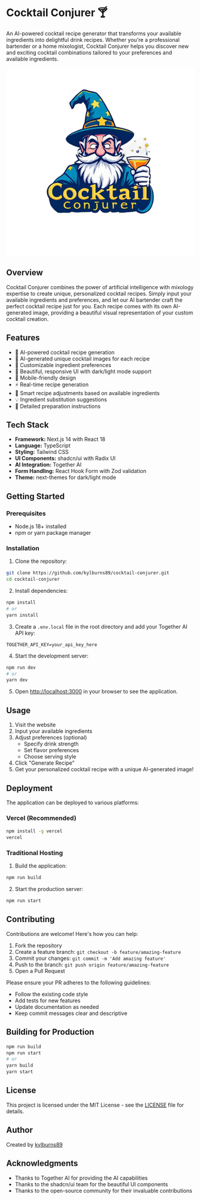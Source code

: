 # Cocktail Conjurer 🍸

An AI-powered cocktail recipe generator that transforms your available ingredients into delightful drink recipes. Whether you're a professional bartender or a home mixologist, Cocktail Conjurer helps you discover new and exciting cocktail combinations tailored to your preferences and available ingredients.

![Cocktail Conjurer](public/wizard-logo.png)

## Overview

Cocktail Conjurer combines the power of artificial intelligence with mixology expertise to create unique, personalized cocktail recipes. Simply input your available ingredients and preferences, and let our AI bartender craft the perfect cocktail recipe just for you. Each recipe comes with its own AI-generated image, providing a beautiful visual representation of your custom cocktail creation.

## Features

- 🤖 AI-powered cocktail recipe generation
- 🎨 AI-generated unique cocktail images for each recipe
- 🧪 Customizable ingredient preferences
- 🎨 Beautiful, responsive UI with dark/light mode support
- 📱 Mobile-friendly design
- ⚡ Real-time recipe generation
- 🔄 Smart recipe adjustments based on available ingredients
- 💡 Ingredient substitution suggestions
- 📝 Detailed preparation instructions

## Tech Stack

- **Framework:** Next.js 14 with React 18
- **Language:** TypeScript
- **Styling:** Tailwind CSS
- **UI Components:** shadcn/ui with Radix UI
- **AI Integration:** Together AI
- **Form Handling:** React Hook Form with Zod validation
- **Theme:** next-themes for dark/light mode

## Getting Started

### Prerequisites

- Node.js 18+ installed
- npm or yarn package manager

### Installation

1. Clone the repository:
```bash
git clone https://github.com/kylburns89/cocktail-conjurer.git
cd cocktail-conjurer
```

2. Install dependencies:
```bash
npm install
# or
yarn install
```

3. Create a `.env.local` file in the root directory and add your Together AI API key:
```env
TOGETHER_API_KEY=your_api_key_here
```

4. Start the development server:
```bash
npm run dev
# or
yarn dev
```

5. Open [http://localhost:3000](http://localhost:3000) in your browser to see the application.

## Usage

1. Visit the website
2. Input your available ingredients
3. Adjust preferences (optional)
   - Specify drink strength
   - Set flavor preferences
   - Choose serving style
4. Click "Generate Recipe"
5. Get your personalized cocktail recipe with a unique AI-generated image!

## Deployment

The application can be deployed to various platforms:

### Vercel (Recommended)
```bash
npm install -g vercel
vercel
```

### Traditional Hosting
1. Build the application:
```bash
npm run build
```

2. Start the production server:
```bash
npm run start
```

## Contributing

Contributions are welcome! Here's how you can help:

1. Fork the repository
2. Create a feature branch: `git checkout -b feature/amazing-feature`
3. Commit your changes: `git commit -m 'Add amazing feature'`
4. Push to the branch: `git push origin feature/amazing-feature`
5. Open a Pull Request

Please ensure your PR adheres to the following guidelines:
- Follow the existing code style
- Add tests for new features
- Update documentation as needed
- Keep commit messages clear and descriptive

## Building for Production

```bash
npm run build
npm run start
# or
yarn build
yarn start
```

## License

This project is licensed under the MIT License - see the [LICENSE](LICENSE) file for details.

## Author

Created by [kylburns89](https://github.com/kylburns89)

## Acknowledgments

- Thanks to Together AI for providing the AI capabilities
- Thanks to the shadcn/ui team for the beautiful UI components
- Thanks to the open-source community for their invaluable contributions
